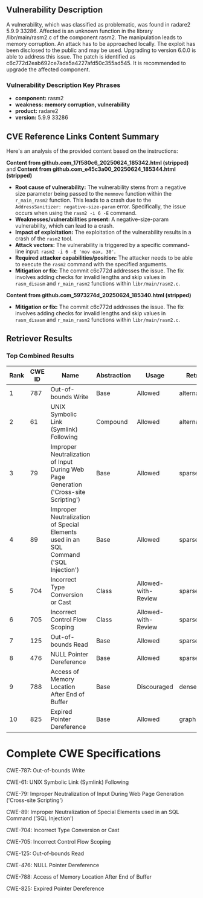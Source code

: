## Vulnerability Description
A vulnerability, which was classified as problematic, was found in radare2 5.9.9 33286. Affected is an unknown function in the library /libr/main/rasm2.c of the component rasm2. The manipulation leads to memory corruption. An attack has to be approached locally. The exploit has been disclosed to the public and may be used. Upgrading to version 6.0.0 is able to address this issue. The patch is identified as c6c772d2eab692ce7ada5a4227afd50c355ad545. It is recommended to upgrade the affected component.

### Vulnerability Description Key Phrases
- **component:** rasm2
- **weakness:** **memory corruption, vulnerability**
- **product:** radare2
- **version:** 5.9.9 33286

## CVE Reference Links Content Summary
Here's an analysis of the provided content based on the instructions:

**Content from github.com_17f580c6_20250624_185342.html (stripped)** and **Content from github.com_e45c3a00_20250624_185344.html (stripped)**

*   **Root cause of vulnerability:** The vulnerability stems from a negative size parameter being passed to the `memmove` function within the `r_main_rasm2` function. This leads to a crash due to the `AddressSanitizer: negative-size-param` error. Specifically, the issue occurs when using the `rasm2 -i 6 -E` command.
*   **Weaknesses/vulnerabilities present:** A negative-size-param vulnerability, which can lead to a crash.
*   **Impact of exploitation:** The exploitation of the vulnerability results in a crash of the `rasm2` tool.
*   **Attack vectors:** The vulnerability is triggered by a specific command-line input: `rasm2 -i 6 -E 'mov eax, 30'`.
*   **Required attacker capabilities/position:** The attacker needs to be able to execute the `rasm2` command with the specified arguments.
*   **Mitigation or fix:** The commit c6c772d addresses the issue. The fix involves adding checks for invalid lengths and skip values in `rasm_disasm` and `r_main_rasm2` functions within `libr/main/rasm2.c`.

**Content from github.com_5973274d_20250624_185340.html (stripped)**

*   **Mitigation or fix:** The commit c6c772d addresses the issue. The fix involves adding checks for invalid lengths and skip values in `rasm_disasm` and `r_main_rasm2` functions within `libr/main/rasm2.c`.

## Retriever Results

### Top Combined Results

| Rank | CWE ID | Name | Abstraction | Usage  | Retrievers | Individual Scores |
|------|--------|------|-------------|-------|------------|-------------------|
| 1 | 787 | Out-of-bounds Write | Base | Allowed | alternate_terms | 1.000 |
| 2 | 61 | UNIX Symbolic Link (Symlink) Following | Compound | Allowed | alternate_terms | 0.700 |
| 3 | 79 | Improper Neutralization of Input During Web Page Generation ('Cross-site Scripting') | Base | Allowed | sparse | 0.539 |
| 4 | 89 | Improper Neutralization of Special Elements used in an SQL Command ('SQL Injection') | Base | Allowed | sparse | 0.498 |
| 5 | 704 | Incorrect Type Conversion or Cast | Class | Allowed-with-Review | sparse | 0.483 |
| 6 | 705 | Incorrect Control Flow Scoping | Class | Allowed-with-Review | sparse | 0.472 |
| 7 | 125 | Out-of-bounds Read | Base | Allowed | sparse | 0.472 |
| 8 | 476 | NULL Pointer Dereference | Base | Allowed | sparse | 0.464 |
| 9 | 788 | Access of Memory Location After End of Buffer | Base | Discouraged | dense | 0.572 |
| 10 | 825 | Expired Pointer Dereference | Base | Allowed | graph | 0.003 |



# Complete CWE Specifications

CWE-787: Out-of-bounds Write

CWE-61: UNIX Symbolic Link (Symlink) Following

CWE-79: Improper Neutralization of Input During Web Page Generation ('Cross-site Scripting')

CWE-89: Improper Neutralization of Special Elements used in an SQL Command ('SQL Injection')

CWE-704: Incorrect Type Conversion or Cast

CWE-705: Incorrect Control Flow Scoping

CWE-125: Out-of-bounds Read

CWE-476: NULL Pointer Dereference

CWE-788: Access of Memory Location After End of Buffer

CWE-825: Expired Pointer Dereference
